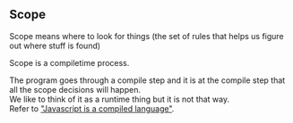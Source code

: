 ## Scope

Scope means where to look for things (the set of rules that helps us figure out where stuff is found)

Scope is a compiletime process.

The program goes through a compile step and it is at the compile step that all the scope decisions will happen.  
We like to think of it as a runtime thing but it is not that way.  
Refer to ["Javascript is a compiled language"](javascript-is-a-compiled-language.md).

